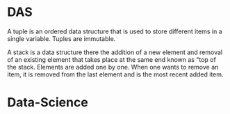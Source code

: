 # DAS

A tuple is an ordered data structure that is used to store different items in a single variable. Tuples are immutable.

A stack is a data structure there the addition of a new element and removal of an existing element that takes place at the same end known as "top of the stack.
Elements are added one by one.
When one wants to remove an item, it is removed from the last element and is the most recent added item.


# Data-Science
